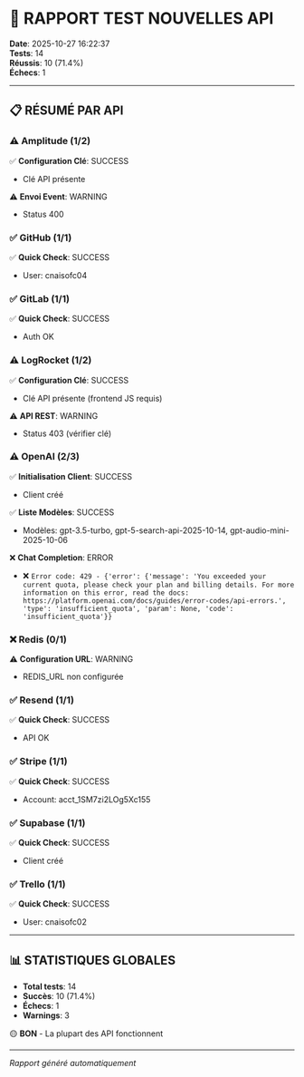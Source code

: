 # 🚀 RAPPORT TEST NOUVELLES API
**Date**: 2025-10-27 16:22:37  
**Tests**: 14  
**Réussis**: 10 (71.4%)  
**Échecs**: 1

---

## 📋 RÉSUMÉ PAR API

### ⚠️ Amplitude (1/2)

✅ **Configuration Clé**: SUCCESS
   - Clé API présente

⚠️ **Envoi Event**: WARNING
   - Status 400

### ✅ GitHub (1/1)

✅ **Quick Check**: SUCCESS
   - User: cnaisofc04

### ✅ GitLab (1/1)

✅ **Quick Check**: SUCCESS
   - Auth OK

### ⚠️ LogRocket (1/2)

✅ **Configuration Clé**: SUCCESS
   - Clé API présente (frontend JS requis)

⚠️ **API REST**: WARNING
   - Status 403 (vérifier clé)

### ⚠️ OpenAI (2/3)

✅ **Initialisation Client**: SUCCESS
   - Client créé

✅ **Liste Modèles**: SUCCESS
   - Modèles: gpt-3.5-turbo, gpt-5-search-api-2025-10-14, gpt-audio-mini-2025-10-06

❌ **Chat Completion**: ERROR
   - ❌ `Error code: 429 - {'error': {'message': 'You exceeded your current quota, please check your plan and billing details. For more information on this error, read the docs: https://platform.openai.com/docs/guides/error-codes/api-errors.', 'type': 'insufficient_quota', 'param': None, 'code': 'insufficient_quota'}}`

### ❌ Redis (0/1)

⚠️ **Configuration URL**: WARNING
   - REDIS_URL non configurée

### ✅ Resend (1/1)

✅ **Quick Check**: SUCCESS
   - API OK

### ✅ Stripe (1/1)

✅ **Quick Check**: SUCCESS
   - Account: acct_1SM7zi2LOg5Xc155

### ✅ Supabase (1/1)

✅ **Quick Check**: SUCCESS
   - Client créé

### ✅ Trello (1/1)

✅ **Quick Check**: SUCCESS
   - User: cnaisofc02


---

## 📊 STATISTIQUES GLOBALES

- **Total tests**: 14
- **Succès**: 10 (71.4%)
- **Échecs**: 1
- **Warnings**: 3

🟡 **BON** - La plupart des API fonctionnent

---

*Rapport généré automatiquement*
